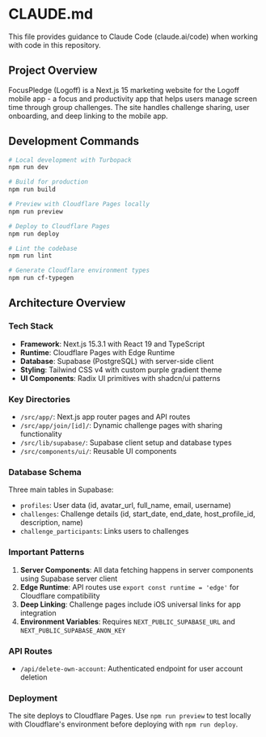 # CLAUDE.md

This file provides guidance to Claude Code (claude.ai/code) when working with code in this repository.

## Project Overview

FocusPledge (Logoff) is a Next.js 15 marketing website for the Logoff mobile app - a focus and productivity app that helps users manage screen time through group challenges. The site handles challenge sharing, user onboarding, and deep linking to the mobile app.

## Development Commands

```bash
# Local development with Turbopack
npm run dev

# Build for production
npm run build

# Preview with Cloudflare Pages locally
npm run preview

# Deploy to Cloudflare Pages
npm run deploy

# Lint the codebase
npm run lint

# Generate Cloudflare environment types
npm run cf-typegen
```

## Architecture Overview

### Tech Stack
- **Framework**: Next.js 15.3.1 with React 19 and TypeScript
- **Runtime**: Cloudflare Pages with Edge Runtime
- **Database**: Supabase (PostgreSQL) with server-side client
- **Styling**: Tailwind CSS v4 with custom purple gradient theme
- **UI Components**: Radix UI primitives with shadcn/ui patterns

### Key Directories
- `/src/app/`: Next.js app router pages and API routes
- `/src/app/join/[id]/`: Dynamic challenge pages with sharing functionality
- `/src/lib/supabase/`: Supabase client setup and database types
- `/src/components/ui/`: Reusable UI components

### Database Schema
Three main tables in Supabase:
- `profiles`: User data (id, avatar_url, full_name, email, username)
- `challenges`: Challenge details (id, start_date, end_date, host_profile_id, description, name)
- `challenge_participants`: Links users to challenges

### Important Patterns

1. **Server Components**: All data fetching happens in server components using Supabase server client
2. **Edge Runtime**: API routes use `export const runtime = 'edge'` for Cloudflare compatibility
3. **Deep Linking**: Challenge pages include iOS universal links for app integration
4. **Environment Variables**: Requires `NEXT_PUBLIC_SUPABASE_URL` and `NEXT_PUBLIC_SUPABASE_ANON_KEY`

### API Routes
- `/api/delete-own-account`: Authenticated endpoint for user account deletion

### Deployment
The site deploys to Cloudflare Pages. Use `npm run preview` to test locally with Cloudflare's environment before deploying with `npm run deploy`.